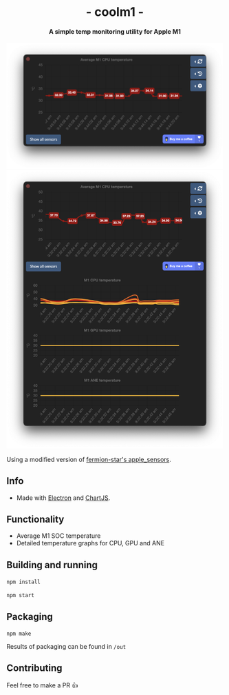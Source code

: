 <h1 align="center">- coolm1 -</h1>

<h4 align="center">A simple temp monitoring utility for Apple M1</h4>

![screenshot2](docs/screenshot2.png)
![screenshot](docs/screenshot.png)

Using a modified version of [fermion-star's apple_sensors](https://github.com/fermion-star/apple_sensors).

## Info

- Made with [Electron](https://github.com/electron/electro) and [ChartJS](https://github.com/chartjs/Chart.js).

## Functionality

- Average M1 SOC temperature
- Detailed temperature graphs for CPU, GPU and ANE

## Building and running

`npm install`

`npm start`

## Packaging

`npm make`

Results of packaging can be found in `/out`

## Contributing

Feel free to make a PR 👍
